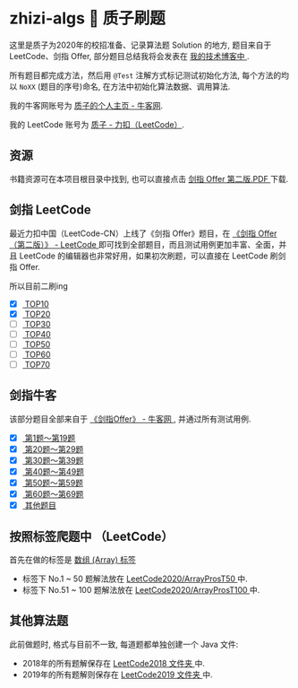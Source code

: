 # zhizi-algs 🤯 质子刷题
这里是质子为2020年的校招准备、记录算法题 Solution 的地方, 题目来自于LeetCode、剑指 Offer, 部分题目总结我将会发表在 [ 我的技术博客中 ](https://www.cnblogs.com/imzhizi/tag/algs/).

所有题目都完成方法，然后用 `@Test` 注解方式标记测试初始化方法, 每个方法的均以 `NoXX` (题目的序号)命名, 在方法中初始化算法数据、调用算法.

我的牛客网账号为 [质子的个人主页 - 牛客网](https://www.nowcoder.com/profile/3391125 ).

我的 LeetCode 账号为 [质子 - 力扣（LeetCode）](https://leetcode-cn.com/u/imzhizi/ ).

## 资源
书籍资源可在本项目根目录中找到, 也可以直接点击 [ 剑指 Offer 第二版.PDF ](https://github.com/imzhizi/zhizi-algs/blob/master/%E5%89%91%E6%8C%87OFFER%20-%20%E5%90%8D%E4%BC%81%E9%9D%A2%E8%AF%95%E5%AE%98%E7%B2%BE%E8%AE%B2%E5%85%B8%E5%9E%8B%E7%BC%96%E7%A8%8B%E9%A2%98%20-%20%E7%AC%AC2%E7%89%88.pdf) 下载.

## 剑指 LeetCode
最近力扣中国（LeetCode-CN）上线了《剑指 Offer》题目，在 [《剑指 Offer（第二版）》 - LeetCode ](https://leetcode-cn.com/problemset/lcof/ ) 即可找到全部题目，而且测试用例更加丰富、全面，并且 LeetCode 的编辑器也非常好用，如果初次刷题，可以直接在 LeetCode 刷剑指 Offer.

所以目前二刷ing

- [x] [ TOP10 ](https://github.com/imzhizi/zhizi-algs/blob/master/src/main/java/com/imzhizi/algs/%E5%89%91%E6%8C%87LeetCode/TOP10.java )
- [x] [ TOP20 ](https://github.com/imzhizi/zhizi-algs/blob/master/src/main/java/com/imzhizi/algs/%E5%89%91%E6%8C%87LeetCode/TOP20.java )
- [ ] [ TOP30 ](https://github.com/imzhizi/zhizi-algs/blob/master/src/main/java/com/imzhizi/algs/%E5%89%91%E6%8C%87LeetCode/TOP30.java )
- [ ] [ TOP40 ](https://github.com/imzhizi/zhizi-algs/blob/master/src/main/java/com/imzhizi/algs/%E5%89%91%E6%8C%87LeetCode/TOP40.java )
- [ ] [ TOP50 ](https://github.com/imzhizi/zhizi-algs/blob/master/src/main/java/com/imzhizi/algs/%E5%89%91%E6%8C%87LeetCode/TOP50.java )
- [ ] [ TOP60 ](https://github.com/imzhizi/zhizi-algs/blob/master/src/main/java/com/imzhizi/algs/%E5%89%91%E6%8C%87LeetCode/TOP60.java )
- [ ] [ TOP70 ](https://github.com/imzhizi/zhizi-algs/blob/master/src/main/java/com/imzhizi/algs/%E5%89%91%E6%8C%87LeetCode/TOP70.java )

## 剑指牛客
该部分题目全部来自于 [ 《剑指Offer》 - 牛客网 ](https://www.nowcoder.com/ta/coding-interviews ), 并通过所有测试用例.

- [x] [ 第1题～第19题 ]( https://github.com/imzhizi/zhizi-algs/blob/master/src/main/java/com/imzhizi/algs/%E5%89%91%E6%8C%87offer/Part1.java )
- [x] [ 第20题～第29题 ]( https://github.com/imzhizi/zhizi-algs/blob/master/src/main/java/com/imzhizi/algs/%E5%89%91%E6%8C%87offer/Part2.java )
- [x] [ 第30题～第39题 ]( https://github.com/imzhizi/zhizi-algs/blob/master/src/main/java/com/imzhizi/algs/%E5%89%91%E6%8C%87offer/Part3.java )
- [x] [ 第40题～第49题 ]( https://github.com/imzhizi/zhizi-algs/blob/master/src/main/java/com/imzhizi/algs/%E5%89%91%E6%8C%87offer/Part4.java )
- [x] [ 第50题～第59题 ]( https://github.com/imzhizi/zhizi-algs/blob/master/src/main/java/com/imzhizi/algs/%E5%89%91%E6%8C%87offer/Part5.java )
- [x] [ 第60题～第69题 ]( https://github.com/imzhizi/zhizi-algs/blob/master/src/main/java/com/imzhizi/algs/%E5%89%91%E6%8C%87offer/Part6.java )
- [x] [ 其他题目 ]( https://github.com/imzhizi/zhizi-algs/blob/master/src/main/java/com/imzhizi/algs/%E5%89%91%E6%8C%87offer/Others.java )

## 按照标签爬题中 （LeetCode）
首先在做的标签是 [ 数组 (Array) 标签  ](https://leetcode-cn.com/tag/array/ )
- 标签下 No.1 ~ 50 题解法放在 [ LeetCode2020/ArrayProsT50 ](https://github.com/imzhizi/zhizi-algs/blob/master/src/main/java/com/imzhizi/algs/LeetCode2020/ArrayProsT50.java ) 中.
- 标签下 No.51 ~ 100 题解法放在 [ LeetCode2020/ArrayProsT100 ](https://github.com/imzhizi/zhizi-algs/blob/master/src/main/java/com/imzhizi/algs/LeetCode2020/ArrayProsT100.java ) 中.


## 其他算法题
此前做题时, 格式与目前不一致, 每道题都单独创建一个 Java 文件:
- 2018年的所有题解保存在 [ LeetCode2018 文件夹 ](https://github.com/imzhizi/zhizi-algs/tree/master/src/main/java/com/imzhizi/algs/LeetCode2018 ) 中. 
- 2019年的所有题解则保存在 [ LeetCode2019 文件夹 ](https://github.com/imzhizi/zhizi-algs/tree/master/src/main/java/com/imzhizi/algs/LeetCode2019 ) 中.